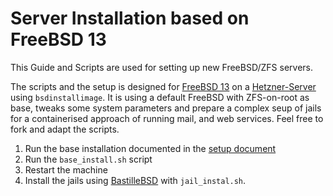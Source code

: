 # Server Installation based on FreeBSD 13
This Guide and Scripts are used  for setting up new FreeBSD/ZFS servers.

The scripts and the setup is designed for [FreeBSD 13](https://www.freebsd.org) on a [Hetzner-Server](https://www.hetzner.com) using `bsdinstallimage`.
It is using a default FreeBSD with ZFS-on-root as base, tweaks some system parameters and prepare a complex seup of jails for a containerised approach of running mail, and web services.
Feel free to fork and adapt the scripts.

1. Run the base installation documented in the [setup document](setup.md)
2. Run the `base_install.sh` script
3. Restart the machine
4. Install the jails using [BastilleBSD](https://bastillebsd.org) with `jail_instal.sh`.